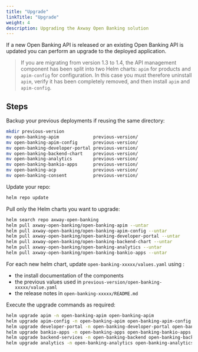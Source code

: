 ```yaml
---
title: "Upgrade"
linkTitle: "Upgrade"
weight: 4
description: Upgrading the Axway Open Banking solution
---
```


If a new Open Banking API is released or an existing Open Banking API is updated you can perform an upgrade to the deployed application.

> If you are migrating from version 1.3 to 1.4, the API management component has been split into two Helm charts: `apim` for products and `apim-config` for configuration. In this case you must therefore uninstall `apim`, verify it has been completely removed, and then install `apim` and `apim-config`. 

## Steps

Backup your previous deployments if reusing the same directory:

```bash
mkdir previous-version
mv open-banking-apim             previous-version/ 
mv open-banking-apim-config      previous-version/ 
mv open-banking-developer-portal previous-version/ 
mv open-banking-backend-chart    previous-version/ 
mv open-banking-analytics        previous-version/
mv open-banking-bankio-apps      previous-version/ 
mv open-banking-acp              previous-version/
mv open-banking-consent          previous-version/
```

Update your repo:

```bash
helm repo update 
```

Pull only the Helm charts you want to upgrade: 

```bash
helm search repo axway-open-banking 
helm pull axway-open-banking/open-banking-apim --untar       
helm pull axway-open-banking/open-banking-apim-config --untar     
helm pull axway-open-banking/open-banking-developer-portal --untar  
helm pull axway-open-banking/open-banking-backend-chart --untar   
helm pull axway-open-banking/open-banking-analytics --untar   
helm pull axway-open-banking/open-banking-bankio-apps --untar         
```

For each new helm chart, update `open-banking-xxxxx/values.yaml` using :

* the install documentation of the components
* the previous values used in `previous-version/open-banking-xxxxx/value.yaml`
* the release notes in `open-banking-xxxxx/README.md`

Execute the upgrade commands as required:

```bash
helm upgrade apim -n open-banking-apim open-banking-apim
helm upgrade apim-config -n open-banking-apim open-banking-apim-config 
helm upgrade developer-portal -n open-banking-developer-portal open-banking-developer-portal
helm upgrade bankio-apps -n open-banking-apps open-banking-bankio-apps
helm upgrade backend-services -n open-banking-backend open-banking-backend-chart
helm upgrade analytics -n open-banking-analytics open-banking-analytics
```